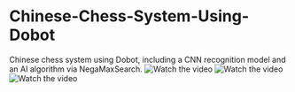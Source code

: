 # Chinese-Chess-System-Using-Dobot
Chinese chess system using Dobot, including a CNN recognition model and an AI algorithm via NegaMaxSearch.
![Watch the video](https://github.com/KevinKeson/Chinese-Chess-System-Using-Dobot/blob/master/Display_1.gif)
![Watch the video](https://github.com/KevinKeson/Chinese-Chess-System-Using-Dobot/blob/master/Display_2.gif)
![Watch the video](https://github.com/KevinKeson/Chinese-Chess-System-Using-Dobot/blob/master/Display_3.gif)
